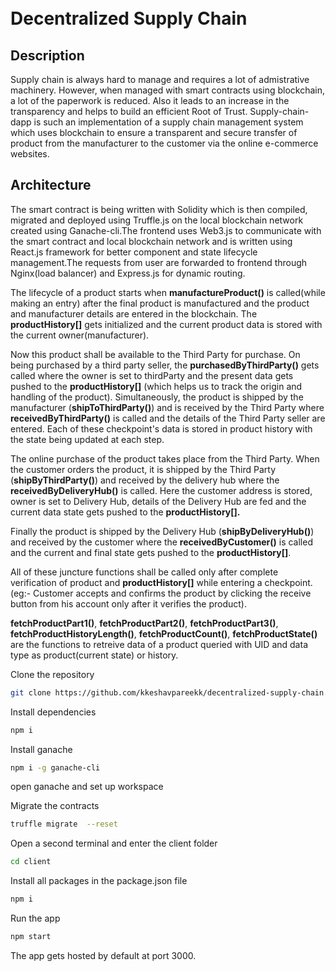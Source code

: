 <h1>
  <br>  
  Decentralized Supply Chain
  <br>
</h1>

## Description

Supply chain is always hard to manage and requires a lot of admistrative machinery. However, when managed with smart contracts using blockchain, a lot of the paperwork is reduced.
Also it leads to an increase in the transparency and helps to build an efficient Root of Trust. Supply-chain-dapp is such an implementation of a supply chain management system which uses blockchain to ensure a transparent and secure transfer of product from the manufacturer to the customer via the online e-commerce websites.

## Architecture

The smart contract is being written with Solidity which is then compiled, migrated and deployed using Truffle.js on the local blockchain network created using Ganache-cli.The frontend uses Web3.js to communicate with the smart contract and local blockchain network and is written using React.js framework for better component and state lifecycle management.The requests from user are forwarded to frontend through Nginx(load balancer) and Express.js for dynamic routing.

<p>
  The lifecycle of a product starts when <strong>manufactureProduct()</strong> is called(while making an entry) after the final product is manufactured and the product and manufacturer details are entered in the blockchain. The <strong>productHistory[]</strong> gets initialized and the current product data is stored with the current owner(manufacturer).
</p>
<p>
  Now this product shall be available to the Third Party for purchase. On being purchased by a third party seller, the <strong>purchasedByThirdParty()</strong> gets called where the owner is set to thirdParty and the present data gets pushed to the <strong>productHistory[]</strong> (which helps us to track the origin and handling of the product). Simultaneously, the product is shipped by the manufacturer (<strong>shipToThirdParty()</strong>) and is received by the Third Party where <strong>receivedByThirdParty()</strong> is called and the details of the Third Party seller are entered. Each of these checkpoint's data is stored in product history with the state being updated at each step. 
</p>
<p>
  The online purchase of the product takes place from the Third Party. When the customer orders the product, it is shipped by the Third Party (<strong>shipByThirdParty()</strong>) and received by the delivery hub where the <strong>receivedByDeliveryHub()</strong> is called. Here the customer address is stored, owner is set to Delivery Hub, details of the Delivery Hub are fed and the current data state gets pushed to the <strong>productHistory[].</strong>
</p>
<p>
  Finally the product is shipped by the Delivery Hub (<strong>shipByDeliveryHub()</strong>) and received by the customer where the <strong>receivedByCustomer()</strong> is called and the current and final state gets pushed to the <strong>productHistory[]</strong>.
</p>
<p>
  All of these juncture functions shall be called only after complete verification of product and <strong>productHistory[]</strong> while entering a checkpoint. (eg:- Customer accepts and confirms the product by clicking the receive button from his account only after it verifies the product). 
</p>
<p>
  <strong>fetchProductPart1()</strong>, <strong>fetchProductPart2()</strong>, <strong>fetchProductPart3()</strong>, <strong>fetchProductHistoryLength()</strong>, <strong>fetchProductCount()</strong>, <strong>fetchProductState()</strong> are the functions to retreive data of a product queried with UID and data type as product(current state) or history.
</p>

Clone the repository

```Bash
git clone https://github.com/kkeshavpareekk/decentralized-supply-chain.git && cd decentralized-supply-chain
```

Install dependencies

```Bash
npm i
```

Install ganache

```Bash
npm i -g ganache-cli
```

open ganache and set up workspace

Migrate the contracts

```Bash
truffle migrate  --reset
```

Open a second terminal and enter the client folder

```Bash
cd client
```

Install all packages in the package.json file

```Bash
npm i
```

Run the app

```Bash
npm start
```

The app gets hosted by default at port 3000.
